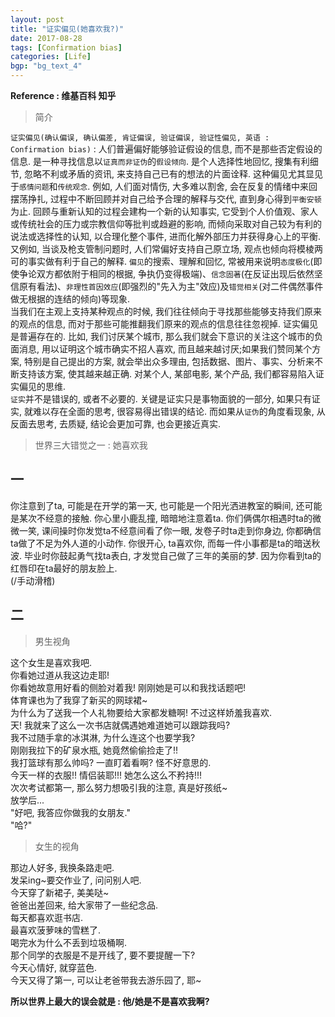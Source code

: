 ```yaml
---
layout: post
title: "证实偏见(她喜欢我?)"
date: 2017-08-28
tags: [Confirmation bias]
categories: [Life]
bgp: "bg_text_4"
---
```


**Reference : 维基百科 知乎**

> 简介

`证实偏见(确认偏误, 确认偏差, 肯证偏误, 验证偏误, 验证性偏见, 英语 : Confirmation bias)` : 人们普遍偏好能够验证假设的信息, 而不是那些否定假设的信息. 是一种寻找信息以`证真而非证伪`的`假设倾向`. 是个人选择性地回忆, 搜集有利细节, 忽略不利或矛盾的资讯, 来支持自己已有的想法的片面诠释. 这种偏见尤其显见于`感情问题`和`传统观念`. 例如, 人们面对情伤, 大多难以割舍, 会在反复的情绪中来回摆荡挣扎, 过程中不断回顾并对自己给予合理的解释与交代, 直到身心得到`平衡安顿`为止. 回顾与重新认知的过程会建构一个新的认知事实, 它受到个人价值观、家人或传统社会的压力或宗教信仰等批判或趋避的影响, 而倾向采取对自己较为有利的说法或选择性的认知, 以合理化整个事件, 进而化解外部压力并获得身心上的平衡. 又例如, 当谈及枪支管制问题时, 人们常偏好支持自己原立场, 观点也倾向将模棱两可的事实做有利于自己的解释. `偏见`的搜索、理解和回忆, 常被用来说明`态度极化`(即使争论双方都依附于相同的根据, 争执仍变得极端)、`信念固著`(在反证出现后依然坚信原有看法)、`非理性首因效应`(即强烈的"先入为主"效应)及`错觉相关`(对二件偶然事件做无根据的连结的倾向)等现象.  
当我们在主观上支持某种观点的时候, 我们往往倾向于寻找那些能够支持我们原来的观点的信息, 而对于那些可能推翻我们原来的观点的信息往往忽视掉. 
证实偏见是普遍存在的. 比如, 我们讨厌某个城市, 那么我们就会下意识的关注这个城市的负面消息, 用以证明这个城市确实不招人喜欢, 而且越来越讨厌;如果我们赞同某个方案, 特别是自己提出的方案, 就会举出众多理由, 包括数据、图片、事实、分析来不断支持该方案, 使其越来越正确. 对某个人, 某部电影, 某个产品, 我们都容易陷入证实偏见的思维.  
`证实`并不是错误的, 或者不必要的. 关键是证实只是事物面貌的一部分, 如果只有证实, 就难以存在全面的思考, 很容易得出错误的结论. 而如果从`证伪`的角度看现象, 从反面去思考, 去质疑, 结论会更加可靠, 也会更接近真实.  

> 世界三大错觉之一 : 她喜欢我

## 一

你注意到了ta, 可能是在开学的第一天, 也可能是一个阳光洒进教室的瞬间, 还可能是某次不经意的接触. 你心里小鹿乱撞, 暗暗地注意着ta. 你们俩偶尔相遇时ta的微微一笑, 课间操时你发觉ta不经意间看了你一眼, 发卷子时ta走到你身边, 你都确信ta做了不足为外人道的小动作. 你很开心, ta喜欢你, 而每一件小事都是ta的暗送秋波. 毕业时你鼓起勇气找ta表白, 才发觉自己做了三年的美丽的梦. 因为你看到ta的红唇印在ta最好的朋友脸上.  
(/手动滑稽)  

## 二

> 男生视角

这个女生是喜欢我吧.  
你看她过道从我这边走耶!  
你看她故意用好看的侧脸对着我! 刚刚她是可以和我找话题吧!  
体育课也为了我穿了新买的网球裙~  
为什么为了送我一个人礼物要给大家都发糖啊! 不过这样娇羞我喜欢.  
天! 我就来了这么一次书店就偶遇她难道她可以跟踪我吗?  
我不过随手拿的冰淇淋, 为什么连这个也要学我?  
刚刚我拉下的矿泉水瓶, 她竟然偷偷捡走了!!  
我打篮球有那么帅吗? 一直盯着看啊? 怪不好意思的.  
今天一样的衣服!! 情侣装耶!!! 她怎么这么不矜持!!!  
次次考试都第一, 那么努力想吸引我的注意, 真是好孩纸~  
放学后...  
"好吧, 我答应你做我的女朋友."  
"哈?"  

> 女生的视角

那边人好多, 我换条路走吧.  
发呆ing~要交作业了, 问问别人吧.  
今天穿了新裙子, 美美哒~  
爸爸出差回来, 给大家带了一些纪念品.  
每天都喜欢逛书店.  
最喜欢菠萝味的雪糕了.  
喝完水为什么不丢到垃圾桶啊.  
那个同学的衣服是不是开线了, 要不要提醒一下?  
今天心情好, 就穿蓝色.  
今天又得了第一, 可以让老爸带我去游乐园了, 耶~  

**所以世界上最大的误会就是 : 他/她是不是喜欢我啊?**  
